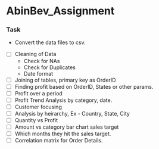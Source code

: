 # AbinBev_Assignment

### Task
* Convert the data files to csv.
* [ ] Cleaning of Data
	- Check for NAs
	- Check for Duplicates
	- Date format
* [ ] Joining of tables, primary key as OrderID
* [ ] Finding profit based on OrderID, States or other params.
* [ ] Profit over a period
* [ ] Profit Trend Analysis by category, date.
* [ ] Customer focusing
* [ ] Analysis by heirarchy, Ex - Country, State, City
* [ ] Quantity vs Profit
* [ ] Amount vs category bar chart sales target
* [ ] Which months they hit the sales target.
* [ ] Correlation matrix for Order Details.
